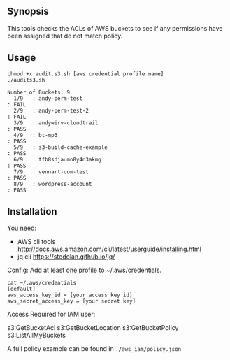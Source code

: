 ## Synopsis
This tools checks the ACLs of AWS buckets to see if any permissions have been assigned that do not match policy.

## Usage
```
chmod +x audit.s3.sh [aws credential profile name]
./audits3.sh

Number of Buckets: 9
  1/9   : andy-perm-test                                                   : FAIL 
  2/9   : andy-perm-test-2                                                 : FAIL 
  3/9   : andywirv-cloudtrail                                              : PASS 
  4/9   : bt-mp3                                                           : PASS 
  5/9   : s3-build-cache-example                                           : PASS 
  6/9   : tfb8sdjaumo8y4n3akmg                                             : PASS 
  7/9   : vennart-com-test                                                 : PASS 
  8/9   : wordpress-account                                                : PASS 

```

## Installation

You need:
* AWS cli tools http://docs.aws.amazon.com/cli/latest/userguide/installing.html 
* jq cli https://stedolan.github.io/jq/

Config:
Add at least one profile to ~/.aws/credentials.
```
cat ~/.aws/credentials 
[default]
aws_access_key_id = [your access key id]
aws_secret_access_key = [your secret key]
```

Access Required for IAM user:

s3:GetBucketAcl
s3:GetBucketLocation
s3:GetBucketPolicy
s3:ListAllMyBuckets

A full policy example can be found in `./aws_iam/policy.json`
